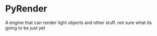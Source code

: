 # PyRender
A engine that can render light objects and other stuff. not sure what its going to be just yet
